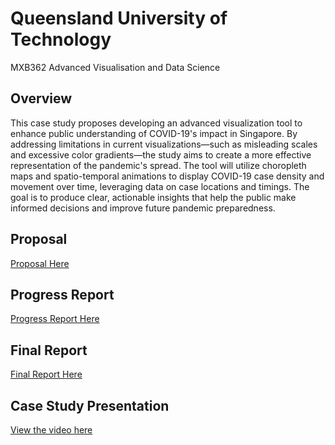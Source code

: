 # Queensland University of Technology 
MXB362 Advanced Visualisation and Data Science

## Overview
This case study proposes developing an advanced visualization tool to enhance public understanding of COVID-19's impact in Singapore. By addressing limitations in current visualizations—such as misleading scales and excessive color gradients—the study aims to create a more effective representation of the pandemic's spread. The tool will utilize choropleth maps and spatio-temporal animations to display COVID-19 case density and movement over time, leveraging data on case locations and timings. The goal is to produce clear, actionable insights that help the public make informed decisions and improve future pandemic preparedness.

## Proposal
[Proposal Here](https://github.com/DennisDCCH/MXB362/blob/main/MXB362%20Proposal.pdf)

## Progress Report
[Progress Report Here](https://github.com/DennisDCCH/MXB362/blob/main/MXB362%20Progress%20Report.pdf)

## Final Report
[Final Report Here](https://github.com/DennisDCCH/MXB362/blob/main/MXB362%20Final%20Report.pdf)

## Case Study Presentation
[View the video here]()
